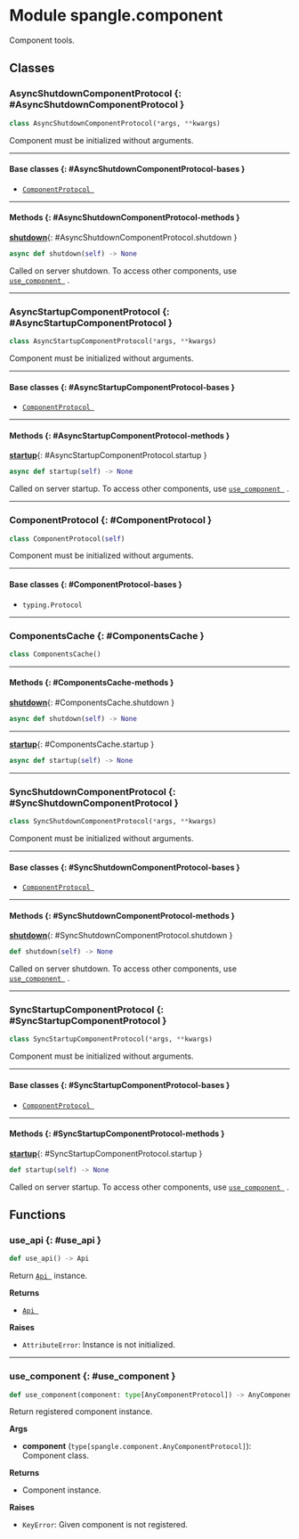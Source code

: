 # Module spangle.component

Component tools.


## Classes

### AsyncShutdownComponentProtocol {: #AsyncShutdownComponentProtocol }

```python
class AsyncShutdownComponentProtocol(*args, **kwargs)
```

Component must be initialized without arguments.


------

#### Base classes {: #AsyncShutdownComponentProtocol-bases }

* [`ComponentProtocol `](./#ComponentProtocol)


------

#### Methods {: #AsyncShutdownComponentProtocol-methods }

[**shutdown**](#AsyncShutdownComponentProtocol.shutdown){: #AsyncShutdownComponentProtocol.shutdown }

```python
async def shutdown(self) -> None
```

Called on server shutdown. To access other components, use
    [`use_component `](./#use_component) .

------

### AsyncStartupComponentProtocol {: #AsyncStartupComponentProtocol }

```python
class AsyncStartupComponentProtocol(*args, **kwargs)
```

Component must be initialized without arguments.


------

#### Base classes {: #AsyncStartupComponentProtocol-bases }

* [`ComponentProtocol `](./#ComponentProtocol)


------

#### Methods {: #AsyncStartupComponentProtocol-methods }

[**startup**](#AsyncStartupComponentProtocol.startup){: #AsyncStartupComponentProtocol.startup }

```python
async def startup(self) -> None
```

Called on server startup. To access other components, use
    [`use_component `](./#use_component) .

------

### ComponentProtocol {: #ComponentProtocol }

```python
class ComponentProtocol(self)
```

Component must be initialized without arguments.


------

#### Base classes {: #ComponentProtocol-bases }

* `typing.Protocol`


------

### ComponentsCache {: #ComponentsCache }

```python
class ComponentsCache()
```


------

#### Methods {: #ComponentsCache-methods }

[**shutdown**](#ComponentsCache.shutdown){: #ComponentsCache.shutdown }

```python
async def shutdown(self) -> None
```


------

[**startup**](#ComponentsCache.startup){: #ComponentsCache.startup }

```python
async def startup(self) -> None
```


------

### SyncShutdownComponentProtocol {: #SyncShutdownComponentProtocol }

```python
class SyncShutdownComponentProtocol(*args, **kwargs)
```

Component must be initialized without arguments.


------

#### Base classes {: #SyncShutdownComponentProtocol-bases }

* [`ComponentProtocol `](./#ComponentProtocol)


------

#### Methods {: #SyncShutdownComponentProtocol-methods }

[**shutdown**](#SyncShutdownComponentProtocol.shutdown){: #SyncShutdownComponentProtocol.shutdown }

```python
def shutdown(self) -> None
```

Called on server shutdown. To access other components, use
    [`use_component `](./#use_component) .

------

### SyncStartupComponentProtocol {: #SyncStartupComponentProtocol }

```python
class SyncStartupComponentProtocol(*args, **kwargs)
```

Component must be initialized without arguments.


------

#### Base classes {: #SyncStartupComponentProtocol-bases }

* [`ComponentProtocol `](./#ComponentProtocol)


------

#### Methods {: #SyncStartupComponentProtocol-methods }

[**startup**](#SyncStartupComponentProtocol.startup){: #SyncStartupComponentProtocol.startup }

```python
def startup(self) -> None
```

Called on server startup. To access other components, use
    [`use_component `](./#use_component) .

## Functions

### use_api {: #use_api }

```python
def use_api() -> Api
```

Return [`Api `](../api-py#Api) instance.

**Returns**

* [`Api `](../api-py#Api)

**Raises**

* `AttributeError`: Instance is not initialized.

------

### use_component {: #use_component }

```python
def use_component(component: type[AnyComponentProtocol]) -> AnyComponentProtocol
```

Return registered component instance.

**Args**

* **component** (`type[spangle.component.AnyComponentProtocol]`): Component class.

**Returns**

* Component instance.

**Raises**

* `KeyError`: Given component is not registered.
